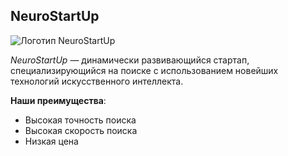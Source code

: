## NeuroStartUp

![Логотип NeuroStartUp](https://github.com/netology-ds-team/git-homeworks/blob/main/1_self/logo.png)

_NeuroStartUp_ — динамически развивающийся стартап, специализирующийся на поиске с использованием новейших технологий искусственного интеллекта. 

**Наши преимущества**:

* Высокая точность поиска
* Высокая скорость поиска
* Низкая цена

